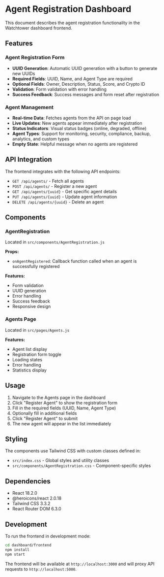 # Agent Registration Dashboard

This document describes the agent registration functionality in the Watchtower dashboard frontend.

## Features

### Agent Registration Form
- **UUID Generation**: Automatic UUID generation with a button to generate new UUIDs
- **Required Fields**: UUID, Name, and Agent Type are required
- **Optional Fields**: Owner, Description, Status, Score, and Crypto ID
- **Validation**: Form validation with error handling
- **Success Feedback**: Success messages and form reset after registration

### Agent Management
- **Real-time Data**: Fetches agents from the API on page load
- **Live Updates**: New agents appear immediately after registration
- **Status Indicators**: Visual status badges (online, degraded, offline)
- **Agent Types**: Support for monitoring, security, compliance, backup, analytics, and custom types
- **Empty State**: Helpful message when no agents are registered

## API Integration

The frontend integrates with the following API endpoints:

- `GET /api/agents/` - Fetch all agents
- `POST /api/agents/` - Register a new agent
- `GET /api/agents/{uuid}` - Get specific agent details
- `PUT /api/agents/{uuid}` - Update agent information
- `DELETE /api/agents/{uuid}` - Delete an agent

## Components

### AgentRegistration
Located in `src/components/AgentRegistration.js`

**Props:**
- `onAgentRegistered`: Callback function called when an agent is successfully registered

**Features:**
- Form validation
- UUID generation
- Error handling
- Success feedback
- Responsive design

### Agents Page
Located in `src/pages/Agents.js`

**Features:**
- Agent list display
- Registration form toggle
- Loading states
- Error handling
- Statistics display

## Usage

1. Navigate to the Agents page in the dashboard
2. Click "Register Agent" to show the registration form
3. Fill in the required fields (UUID, Name, Agent Type)
4. Optionally fill in additional fields
5. Click "Register Agent" to submit
6. The new agent will appear in the list immediately

## Styling

The components use Tailwind CSS with custom classes defined in:
- `src/index.css` - Global styles and utility classes
- `src/components/AgentRegistration.css` - Component-specific styles

## Dependencies

- React 18.2.0
- @heroicons/react 2.0.18
- Tailwind CSS 3.3.2
- React Router DOM 6.3.0

## Development

To run the frontend in development mode:

```bash
cd dashboard/frontend
npm install
npm start
```

The frontend will be available at `http://localhost:3000` and will proxy API requests to `http://localhost:5000`. 